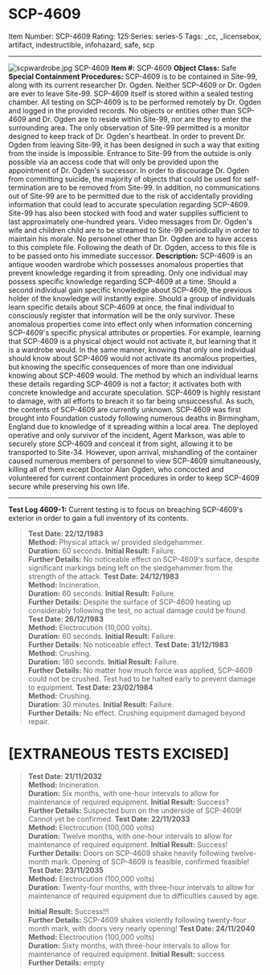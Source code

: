 # SCP-4609
Item Number: SCP-4609
Rating: 125
Series: series-5
Tags: _cc, _licensebox, artifact, indestructible, infohazard, safe, scp

---

![scpwardrobe.jpg](https://scp-wiki.wdfiles.com/local--files/scp-4609/scpwardrobe.jpg)
SCP-4609
**Item #:** SCP-4609
**Object Class:** Safe
**Special Containment Procedures:** SCP-4609 is to be contained in Site-99, along with its current researcher Dr. Ogden. Neither SCP-4609 or Dr. Ogden are ever to leave Site-99. SCP-4609 itself is stored within a sealed testing chamber. All testing on SCP-4609 is to be performed remotely by Dr. Ogden and logged in the provided records.
No objects or entities other than SCP-4609 and Dr. Ogden are to reside within Site-99, nor are they to enter the surrounding area. The only observation of Site-99 permitted is a monitor designed to keep track of Dr. Ogden's heartbeat. In order to prevent Dr. Ogden from leaving Site-99, it has been designed in such a way that exiting from the inside is impossible. Entrance to Site-99 from the outside is only possible via an access code that will only be provided upon the appointment of Dr. Ogden's successor.
In order to discourage Dr. Ogden from committing suicide, the majority of objects that could be used for self-termination are to be removed from Site-99. In addition, no communications out of Site-99 are to be permitted due to the risk of accidentally providing information that could lead to accurate speculation regarding SCP-4609. Site-99 has also been stocked with food and water supplies sufficient to last approximately one-hundred years.
Video messages from Dr. Ogden's wife and children child are to be streamed to Site-99 periodically in order to maintain his morale.
No personnel other than Dr. Ogden are to have access to this complete file. Following the death of Dr. Ogden, access to this file is to be passed onto his immediate successor.
**Description:** SCP-4609 is an antique wooden wardrobe which possesses anomalous properties that prevent knowledge regarding it from spreading. Only one individual may possess specific knowledge regarding SCP-4609 at a time. Should a second individual gain specific knowledge about SCP-4609, the previous holder of the knowledge will instantly expire. Should a group of individuals learn specific details about SCP-4609 at once, the final individual to consciously register that information will be the only survivor.
These anomalous properties come into effect only when information concerning SCP-4609's specific physical attributes or properties. For example, learning that SCP-4609 is a physical object would not activate it, but learning that it is a wardrobe would. In the same manner, knowing that only one individual should know about SCP-4609 would not activate its anomalous properties, but knowing the specific consequences of more than one individual knowing about SCP-4609 would. The method by which an individual learns these details regarding SCP-4609 is not a factor; it activates both with concrete knowledge and accurate speculation.
SCP-4609 is highly resistant to damage, with all efforts to breach it so far being unsuccessful. As such, the contents of SCP-4609 are currently unknown.
SCP-4609 was first brought into Foundation custody following numerous deaths in Birmingham, England due to knowledge of it spreading within a local area. The deployed operative and only survivor of the incident, Agent Markson, was able to securely store SCP-4609 and conceal it from sight, allowing it to be transported to Site-34. However, upon arrival, mishandling of the container caused numerous members of personnel to view SCP-4609 simultaneously, killing all of them except Doctor Alan Ogden, who concocted and volunteered for current containment procedures in order to keep SCP-4609 secure while preserving his own life.
* * *
**Test Log 4609-1:**
Current testing is to focus on breaching SCP-4609's exterior in order to gain a full inventory of its contents.
> **Test Date: 22/12/1983**  
>  **Method:** Physical attack w/ provided sledgehammer.  
>  **Duration:** 60 seconds.
> **Initial Result:** Failure.  
>  **Further Details:** No noticeable effect on SCP-4609's surface, despite significant markings being left on the sledgehammer from the strength of the attack.
> **Test Date: 24/12/1983**  
>  **Method:** Incineration.  
>  **Duration:** 60 seconds.
> **Initial Result:** Failure.  
>  **Further Details:** Despite the surface of SCP-4609 heating up considerably following the test, no actual damage could be found.
> **Test Date: 26/12/1983**  
>  **Method:** Electrocution (10,000 volts).  
>  **Duration:** 60 seconds.
> **Initial Result:** Failure.  
>  **Further Details:** No noticeable effect.
> **Test Date: 31/12/1983**  
>  **Method:** Crushing.  
>  **Duration:** 180 seconds.
> **Initial Result:** Failure.  
>  **Further Details:** No matter how much force was applied, SCP-4609 could not be crushed. Test had to be halted early to prevent damage to equipment.
> **Test Date: 23/02/1984**  
>  **Method:** Crushing.  
>  **Duration:** 30 minutes.
> **Initial Result:** Failure.  
>  **Further Details:** No effect. Crushing equipment damaged beyond repair.
# **[EXTRANEOUS TESTS EXCISED]**
> **Test Date: 21/11/2032**  
>  **Method:** Incineration.  
>  **Duration:** Six months, with one-hour intervals to allow for maintenance of required equipment.
> **Initial Result:** Success?  
>  **Further Details:** Suspected burn on the underside of SCP-4609! Cannot yet be confirmed.
> **Test Date: 22/11/2033**  
>  **Method:** Electrocution (100,000 volts)  
>  **Duration:** Twelve months, with one-hour intervals to allow for maintenance of required equipment.
> **Initial Result:** Success!  
>  **Further Details:** Doors on SCP-4609 shake heavily following twelve-month mark. Opening of SCP-4609 is feasible, confirmed feasible!
> **Test Date: 23/11/2035**  
>  **Method:** Electrocution (100,000 volts)  
>  **Duration:** Twenty-four months, with three-hour intervals to allow for maintenance of required equipment due to difficulties caused by age.  
>    
>  **Initial Result:** Success!!!  
>  **Further Details:** SCP-4609 shakes violently following twenty-four month mark, with doors very nearly opening!
> **Test Date: 24/11/2040**  
>  **Method:** Electrocution (100,000 volts)  
>  **Duration:** Sixty months, with three-hour intervals to allow for maintenance of required equipment.
> **Initial Result:** success  
>  **Further Details:** empty